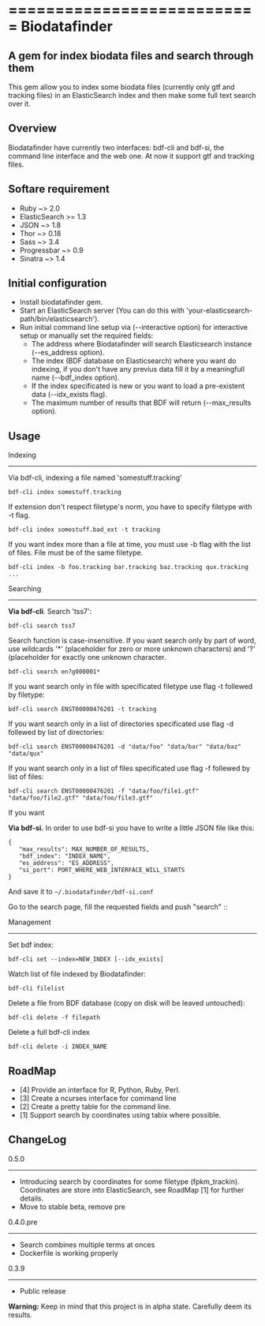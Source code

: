 ===========================
Biodatafinder
===========================

A gem for index biodata files and search through them
-------------------------------------------------------------

This gem allow you to index some biodata files (currently only gtf and tracking files) in an ElasticSearch index and then
make some full text search over it.

Overview
----------------

Biodatafinder have currently two interfaces: bdf-cli and bdf-si, the command line interface and the web one.
At now it support gtf and tracking files.

Softare requirement
----------------------

  - Ruby ~> 2.0
  - ElasticSearch >= 1.3
  - JSON ~> 1.8
  - Thor ~> 0.18
  - Sass ~> 3.4
  - Progressbar ~> 0.9
  - Sinatra ~> 1.4

Initial configuration
-------------------------

  - Install biodatafinder gem.
  - Start an ElasticSearch server (You can do this with 'your-elasticsearch-path/bin/elasticsearch').
  - Run initial command line setup via (--interactive option) for interactive setup or manually set the required fields:
    - The address where Biodatafinder will search Elasticsearch instance (--es_address option).
    - The index (BDF database on Elasticsearch) where you want do indexing, if you don't have any previus data fill it by a meaningfull name (--bdf_index option).
    - If the index specificated is new or you want to load a pre-existent data (--idx_exists flag).
    - The maximum number of results that BDF will return (--max_results option).

Usage
------------------

Indexing
____________________

Via bdf-cli, indexing a file named 'somestuff.tracking'

``bdf-cli index somestuff.tracking``

If extension don't respect filetype's norm, you have to specify filetype with -t flag.

``bdf-cli index somestuff.bad_ext -t tracking``

If you want index more than a file at time, you must use -b flag with the list of files. File must be of the same filetype.

``bdf-cli index -b foo.tracking bar.tracking baz.tracking qux.tracking ...``

Searching
___________________

**Via bdf-cli**.
Search 'tss7':

``bdf-cli search tss7``

Search function is case-insensitive.
If you want search only by part of word, use wildcards '*' (placeholder for zero or more unknown characters) and '?' (placeholder for exactly one unknown character.

``bdf-cli search en?g000001*``

If you want search only in file with specificated filetype use flag -t follewed by filetype:

``bdf-cli search ENST00000476201 -t tracking``

If you want search only in a list of directories specificated use flag -d follewed by list of directories:

``bdf-cli search ENST00000476201 -d "data/foo" "data/bar" "data/baz" "data/qux"``

If you want search only in a list of files specificated use flag -f follewed by list of files:

``bdf-cli search ENST00000476201 -f "data/foo/file1.gtf" "data/foo/file2.gtf" "data/foo/file3.gtf"``

If you want

**Via bdf-si.**
In order to use bdf-si you have to write a little JSON file like this:

    {
       "max_results": MAX_NUMBER_OF_RESULTS,
       "bdf_index": "INDEX_NAME",
       "es_address": "ES_ADDRESS",
       "si_port": PORT_WHERE_WEB_INTERFACE_WILL_STARTS
    }

And save it to ``~/.biodatafinder/bdf-si.conf``

Go to the search page, fill the requested fields and push "search" ::

Management
_________________________

Set bdf index:

``bdf-cli set --index=NEW_INDEX [--idx_exists]``

Watch list of file indexed by Biodatafinder:

``bdf-cli filelist``

Delete a file from BDF database (copy on disk will be leaved untouched):

``bdf-cli delete -f filepath``

Delete a full bdf-cli index

``bdf-cli delete -i INDEX_NAME``


RoadMap
----------------

  - [4] Provide an interface for R, Python, Ruby, Perl.
  - [3] Create a ncurses interface for command line
  - [2] Create a pretty table for the command line.
  - [1] Support search by coordinates using tabix where possible.


ChangeLog
----------------

0.5.0
____________________

  - Introducing search by coordinates for some filetype (fpkm_trackin). Coordinates are store into ElasticSearch, see RoadMap [1] for further details.
  - Move to stable beta, remove pre

0.4.0.pre
____________________

  - Search combines multiple terms at onces
  - Dockerfile is working properly

0.3.9
____________________

  - Public release







**Warning:** Keep in mind that this project is in alpha state. Carefully deem its results.

